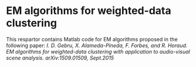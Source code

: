# EM algorithms for weighted-data clustering
This respartor contains Matlab code for EM algorithms proposed in the following paper:
<cite>I. D. Gebru, X. Alameda-Pineda, F. Forbes, and R. Horaud.
  EM algorithms for weighted-data clustering with application
  to audio-visual scene analysis. arXiv:1509.01509, Sept.2015 </cite>
